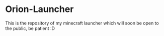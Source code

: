 # Orion-Launcher
This is the repository of my minecraft launcher which will soon be open to the public, be patient :D
